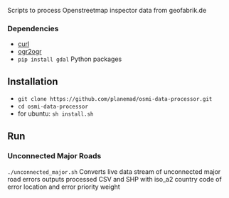 Scripts to process Openstreetmap inspector data from geofabrik.de

### Dependencies
- [curl](http://curl.haxx.se/download.html)
- [ogr2ogr](http://trac.osgeo.org/gdal/wiki/DownloadingGdalBinaries)
- ```pip install gdal``` Python packages 

## Installation
- `git clone https://github.com/planemad/osmi-data-processor.git `
- `cd osmi-data-processor`
- for ubuntu: `sh install.sh`

## Run
### Unconnected Major Roads
```./unconnected_major.sh``` Converts live data stream of unconnected major road errors outputs processed CSV and SHP with iso_a2 country code of error location and error priority weight 


